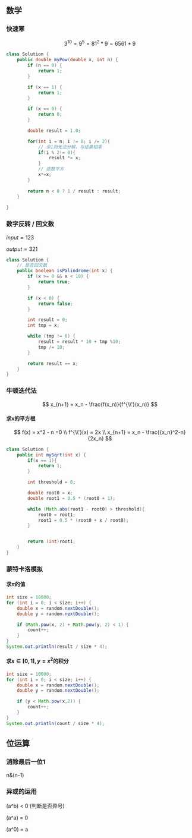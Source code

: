 ## 数学

### 快速幂

$$
3^{10}=9^{5}=81^{2}*9=6561*9
$$

``` java
class Solution {
    public double myPow(double x, int n) {
        if (n == 0) {
            return 1;
        }

        if (x == 1) {
            return 1;
        }

        if (x == 0) {
            return 0;
        }

        double result = 1.0;

        for(int i = n; i != 0; i /= 2){
            // 余1则无法分解，与结果相乘
            if(i % 2!= 0){
                result *= x; 
            }
            // 底数平方
            x*=x;
        }
        
        return n < 0 ? 1 / result : result;
    }
    
}
```

### 数字反转 / 回文数

$input = 123$

$output= 321$

``` java
class Solution {
    // 是否回文数
    public boolean isPalindrome(int x) {
        if (x >= 0 && x < 10) {
            return true;
        }

        if (x < 0) {
            return false;
        }

        int result = 0;
        int tmp = x;

        while (tmp != 0) {
            result = result * 10 + tmp %10;
            tmp /= 10;
        }

        return result == x;
    }
}
```

### 牛顿迭代法

$$
x_{n+1} = x_n - \frac{f(x_n)}{f^{\\'}(x_n)}
$$

#### 求x的平方根

$$
f(x) = x^2 - n =0 \\
f^{\\'}(x) = 2x \\
x_{n+1} = x_n - \frac{{x_n}^2-n}{2x_n}
$$

``` java
class Solution {
    public int mySqrt(int x) {
        if(x == 1){
            return 1;
        }

        int threshold = 0;

        double root0 = x;
        double root1 = 0.5 * (root0 + 1);

        while (Math.abs(root1 - root0) > threshold){
            root0 = root1;
            root1 = 0.5 * (root0 + x / root0);
        }


        return (int)root1;
    }
}
```

### 蒙特卡洛模拟

#### 求$\pi$的值

``` java 
int size = 10000;
for (int i = 0; i < size; i++) {
	double x = random.nextDouble();
    double y = random.nextDouble();

    if (Math.pow(x, 2) + Math.pow(y, 2) < 1) {
		count++;
	}
}
System.out.println(result / size * 4);
```

#### 求$x\in[0,1],y=x^2$的积分

``` java
int size = 10000;
for (int i = 0; i < size; i++) {
	double x = random.nextDouble();
    double y = random.nextDouble();

    if (y < Math.pow(x,2)) {
		count++;
	}
}
System.out.println(count / size * 4);
```

## 位运算

### 消除最后一位1

n&(n-1)

### 异或的运用

(a^b) < 0  (判断是否异号)

(a^a) = 0

(a^0) = a

